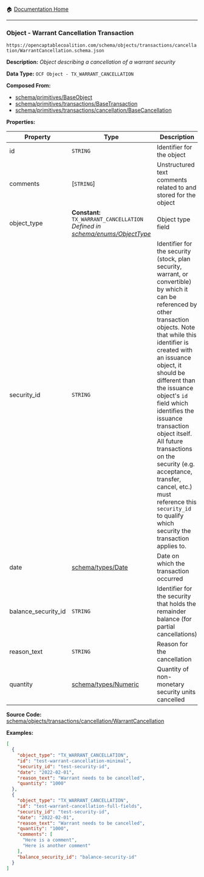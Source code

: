 :house: [Documentation Home](/README.md)

---

### Object - Warrant Cancellation Transaction

`https://opencaptablecoalition.com/schema/objects/transactions/cancellation/WarrantCancellation.schema.json`

**Description:** _Object describing a cancellation of a warrant security_

**Data Type:** `OCF Object - TX_WARRANT_CANCELLATION`

**Composed From:**

- [schema/primitives/BaseObject](/docs/schema/primitives/BaseObject.md)
- [schema/primitives/transactions/BaseTransaction](/docs/schema/primitives/transactions/BaseTransaction.md)
- [schema/primitives/transactions/cancellation/BaseCancellation](/docs/schema/primitives/transactions/cancellation/BaseCancellation.md)

**Properties:**

| Property            | Type                                                                                                                 | Description                                                                                                                                                                                                                                                                                                                                                                                                                                                                                                 | Required   |
| ------------------- | -------------------------------------------------------------------------------------------------------------------- | ----------------------------------------------------------------------------------------------------------------------------------------------------------------------------------------------------------------------------------------------------------------------------------------------------------------------------------------------------------------------------------------------------------------------------------------------------------------------------------------------------------- | ---------- |
| id                  | `STRING`                                                                                                             | Identifier for the object                                                                                                                                                                                                                                                                                                                                                                                                                                                                                   | `REQUIRED` |
| comments            | [`STRING`]                                                                                                           | Unstructured text comments related to and stored for the object                                                                                                                                                                                                                                                                                                                                                                                                                                             | -          |
| object_type         | **Constant:** `TX_WARRANT_CANCELLATION`</br>_Defined in [schema/enums/ObjectType](/docs/schema/enums/ObjectType.md)_ | Object type field                                                                                                                                                                                                                                                                                                                                                                                                                                                                                           | `REQUIRED` |
| security_id         | `STRING`                                                                                                             | Identifier for the security (stock, plan security, warrant, or convertible) by which it can be referenced by other transaction objects. Note that while this identifier is created with an issuance object, it should be different than the issuance object's `id` field which identifies the issuance transaction object itself. All future transactions on the security (e.g. acceptance, transfer, cancel, etc.) must reference this `security_id` to qualify which security the transaction applies to. | `REQUIRED` |
| date                | [schema/types/Date](/docs/schema/types/Date.md)                                                                      | Date on which the transaction occurred                                                                                                                                                                                                                                                                                                                                                                                                                                                                      | `REQUIRED` |
| balance_security_id | `STRING`                                                                                                             | Identifier for the security that holds the remainder balance (for partial cancellations)                                                                                                                                                                                                                                                                                                                                                                                                                    | -          |
| reason_text         | `STRING`                                                                                                             | Reason for the cancellation                                                                                                                                                                                                                                                                                                                                                                                                                                                                                 | `REQUIRED` |
| quantity            | [schema/types/Numeric](/docs/schema/types/Numeric.md)                                                                | Quantity of non-monetary security units cancelled                                                                                                                                                                                                                                                                                                                                                                                                                                                           | `REQUIRED` |

**Source Code:** [schema/objects/transactions/cancellation/WarrantCancellation](/schema/objects/transactions/cancellation/WarrantCancellation.schema.json)

**Examples:**

```json
[
  {
    "object_type": "TX_WARRANT_CANCELLATION",
    "id": "test-warrant-cancellation-minimal",
    "security_id": "test-security-id",
    "date": "2022-02-01",
    "reason_text": "Warrant needs to be cancelled",
    "quantity": "1000"
  },
  {
    "object_type": "TX_WARRANT_CANCELLATION",
    "id": "test-warrant-cancellation-full-fields",
    "security_id": "test-security-id",
    "date": "2022-02-01",
    "reason_text": "Warrant needs to be cancelled",
    "quantity": "1000",
    "comments": [
      "Here is a comment",
      "Here is another comment"
    ],
    "balance_security_id": "balance-security-id"
  }
]
```
